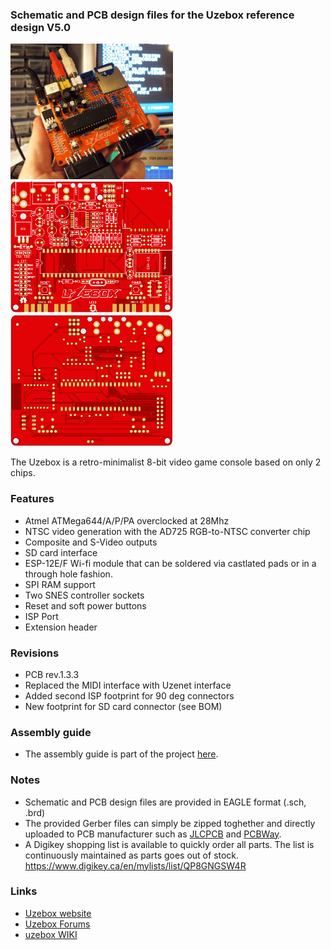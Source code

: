 ### Schematic and PCB design files for the Uzebox reference design V5.0
<img src="assets/uzebox-1.jpg" alt="Uzebox V5.0" width="260" > <img src="assets/uzebox-pcb-1.png" alt="Uzebox V5.0" width="260" > <img src="assets/uzebox-pcb-2.png" alt="Uzebox V5.0" width="260" >

The Uzebox is a retro-minimalist 8-bit video game console based on only 2 chips.
### Features
* Atmel ATMega644/A/P/PA overclocked at 28Mhz
* NTSC video generation with the AD725 RGB-to-NTSC converter chip
* Composite and S-Video outputs
* SD card interface
* ESP-12E/F Wi-fi module that can be soldered via castlated pads or in a through hole fashion.
* SPI RAM support
* Two SNES controller sockets
* Reset and soft power buttons
* ISP Port
* Extension header

### Revisions
* PCB rev.1.3.3
* Replaced the MIDI interface with Uzenet interface
* Added second ISP footprint for 90 deg connectors
* New footprint for SD card connector (see BOM)

### Assembly guide
* The assembly guide is part of the project [here](Uzebox-V5.0-assembly-guide.md).

### Notes
* Schematic and PCB design files are provided in EAGLE format (.sch, .brd)
* The provided Gerber files can simply be zipped toghether and directly uploaded to PCB manufacturer such as [JLCPCB](https://jlcpcb.com/) and [PCBWay](https://www.pcbway.com/).
* A Digikey shopping list is available to quickly order all parts. The list is continuously maintained as parts goes out of stock. https://www.digikey.ca/en/mylists/list/QP8GNGSW4R

### Links
* [Uzebox website](https://uzebox.org/index.php)
* [Uzebox Forums](https://uzebox.org/forums/)
* [uzebox WIKI](https://uzebox.org/wiki/Main_Page)
